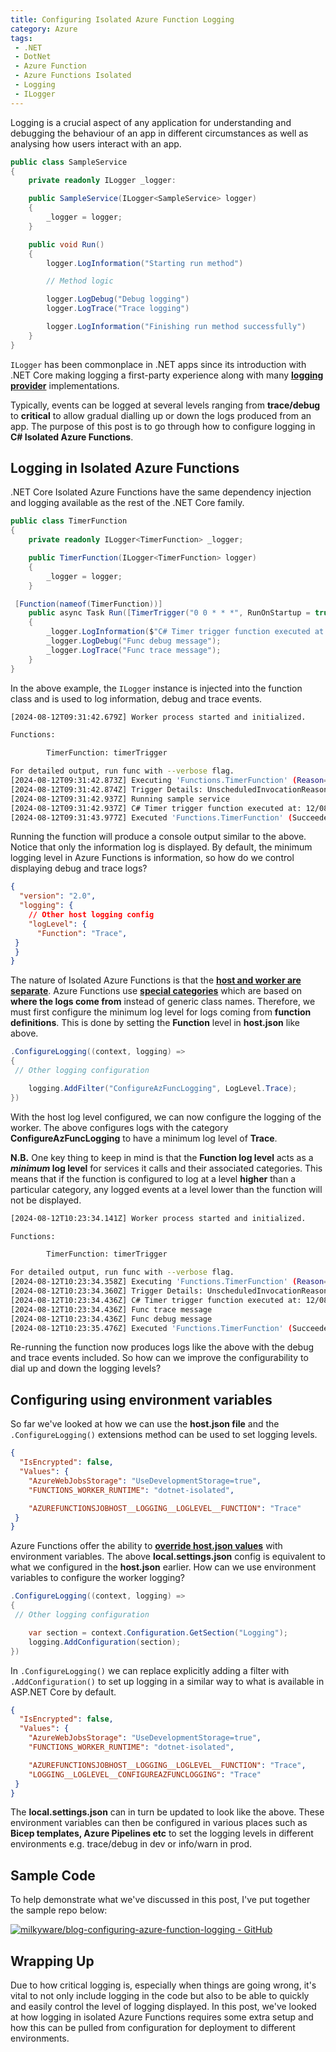 ```yaml
---
title: Configuring Isolated Azure Function Logging
category: Azure
tags:
 - .NET
 - DotNet
 - Azure Function
 - Azure Functions Isolated
 - Logging
 - ILogger
---
```


Logging is a crucial aspect of any application for understanding and debugging the behaviour of an app in different circumstances as well as analysing how users interact with an app.

``` cs
public class SampleService
{
    private readonly ILogger _logger:

    public SampleService(ILogger<SampleService> logger)
    {
        _logger = logger;
    }

    public void Run()
    {
        logger.LogInformation("Starting run method")

        // Method logic

        logger.LogDebug("Debug logging")
        logger.LogTrace("Trace logging")

        logger.LogInformation("Finishing run method successfully")
    }
}
```

`ILogger` has been commonplace in .NET apps since its introduction with .NET Core making logging a first-party experience along with many **[logging provider](https://learn.microsoft.com/en-us/dotnet/core/extensions/logging-providers#third-party-logging-providers)** implementations.

Typically, events can be logged at several levels ranging from **trace/debug** to **critical** to allow gradual dialling up or down the logs produced from an app. The purpose of this post is to go through how to configure logging in **C# Isolated Azure Functions**.

## Logging in Isolated Azure Functions

.NET Core Isolated Azure Functions have the same dependency injection and logging available as the rest of the .NET Core family.

``` cs
public class TimerFunction
{
    private readonly ILogger<TimerFunction> _logger;

    public TimerFunction(ILogger<TimerFunction> logger)
    {
        _logger = logger;
    }

 [Function(nameof(TimerFunction))]
    public async Task Run([TimerTrigger("0 0 * * *", RunOnStartup = true)] TimerInfo timerInfo)
    {
        _logger.LogInformation($"C# Timer trigger function executed at: {DateTime.Now}");
        _logger.LogDebug("Func debug message");
        _logger.LogTrace("Func trace message");
    }
}
```

In the above example, the `ILogger` instance is injected into the function class and is used to log information, debug and trace events.

``` bash
[2024-08-12T09:31:42.679Z] Worker process started and initialized.

Functions:

        TimerFunction: timerTrigger

For detailed output, run func with --verbose flag.
[2024-08-12T09:31:42.873Z] Executing 'Functions.TimerFunction' (Reason='Timer fired at 2024-08-12T10:31:42.8543941+01:00', Id=15cf5011-978a-4d8c-ab41-0679249326fc)
[2024-08-12T09:31:42.874Z] Trigger Details: UnscheduledInvocationReason: RunOnStartup
[2024-08-12T09:31:42.937Z] Running sample service
[2024-08-12T09:31:42.937Z] C# Timer trigger function executed at: 12/08/2024 10:31:42
[2024-08-12T09:31:43.977Z] Executed 'Functions.TimerFunction' (Succeeded, Id=15cf5011-978a-4d8c-ab41-0679249326fc, Duration=1115ms)
```

Running the function will produce a console output similar to the above. Notice that only the information log is displayed. By default, the minimum logging level in Azure Functions is information, so how do we control displaying debug and trace logs?

``` json
{
  "version": "2.0",
  "logging": {
    // Other host logging config
    "logLevel": {
      "Function": "Trace",
 }
 }
}
```

The nature of Isolated Azure Functions is that the **[host and worker are separate](https://learn.microsoft.com/en-us/azure/azure-functions/dotnet-isolated-process-guide?tabs=windows#managing-log-levels)**. Azure Functions use **[special categories](https://learn.microsoft.com/en-us/azure/azure-functions/configure-monitoring?tabs=v2#configure-categories)** which are based on **where the logs come from** instead of generic class names. Therefore, we must first configure the minimum log level for logs coming from **function definitions**. This is done by setting the **Function** level in **host.json** like above.

``` cs
.ConfigureLogging((context, logging) =>
{
 // Other logging configuration

    logging.AddFilter("ConfigureAzFuncLogging", LogLevel.Trace);
})
```

With the host log level configured, we can now configure the logging of the worker. The above configures logs with the category **ConfigureAzFuncLogging** to have a minimum log level of **Trace**.

**N.B.** One key thing to keep in mind is that the **Function log level** acts as a ***minimum* log level** for services it calls and their associated categories. This means that if the function is configured to log at a level **higher** than a particular category, any logged events at a level lower than the function will not be displayed.

``` bash
[2024-08-12T10:23:34.141Z] Worker process started and initialized.

Functions:

        TimerFunction: timerTrigger

For detailed output, run func with --verbose flag.
[2024-08-12T10:23:34.358Z] Executing 'Functions.TimerFunction' (Reason='Timer fired at 2024-08-12T11:23:34.3354849+01:00', Id=81715cb9-b8bc-4ff2-8aed-64654536b89c)
[2024-08-12T10:23:34.360Z] Trigger Details: UnscheduledInvocationReason: RunOnStartup
[2024-08-12T10:23:34.436Z] C# Timer trigger function executed at: 12/08/2024 11:23:34
[2024-08-12T10:23:34.436Z] Func trace message
[2024-08-12T10:23:34.436Z] Func debug message
[2024-08-12T10:23:35.476Z] Executed 'Functions.TimerFunction' (Succeeded, Id=81715cb9-b8bc-4ff2-8aed-64654536b89c, Duration=1133ms)
```

Re-running the function now produces logs like the above with the debug and trace events included. So how can we improve the configurability to dial up and down the logging levels?

## Configuring using environment variables

So far we've looked at how we can use the **host.json file** and the `.ConfigureLogging()` extensions method can be used to set logging levels.

``` json
{
  "IsEncrypted": false,
  "Values": {
    "AzureWebJobsStorage": "UseDevelopmentStorage=true",
    "FUNCTIONS_WORKER_RUNTIME": "dotnet-isolated",

    "AZUREFUNCTIONSJOBHOST__LOGGING__LOGLEVEL__FUNCTION": "Trace"
 }
}
```

Azure Functions offer the ability to **[override host.json values](https://learn.microsoft.com/en-us/azure/azure-functions/functions-host-json#override-hostjson-values)** with environment variables. The above **local.settings.json** config is equivalent to what we configured in the **host.json** earlier. How can we use environment variables to configure the worker logging?

``` cs
.ConfigureLogging((context, logging) =>
{
 // Other logging configuration

    var section = context.Configuration.GetSection("Logging");
    logging.AddConfiguration(section);
})
```

In `.ConfigureLogging()` we can replace explicitly adding a filter with `.AddConfiguration()` to set up logging in a similar way to what is available in ASP.NET Core by default.

``` json
{
  "IsEncrypted": false,
  "Values": {
    "AzureWebJobsStorage": "UseDevelopmentStorage=true",
    "FUNCTIONS_WORKER_RUNTIME": "dotnet-isolated",

    "AZUREFUNCTIONSJOBHOST__LOGGING__LOGLEVEL__FUNCTION": "Trace",
    "LOGGING__LOGLEVEL__CONFIGUREAZFUNCLOGGING": "Trace"
 }
}
```

The **local.settings.json** can in turn be updated to look like the above. These environment variables can then be configured in various places such as **Bicep templates, Azure Pipelines etc** to set the logging levels in different environments e.g. trace/debug in dev or info/warn in prod.

## Sample Code

To help demonstrate what we've discussed in this post, I've put together the sample repo below:

[![milkyware/blog-configuring-azure-function-logging - GitHub](https://gh-card.dev/repos/milkyware/blog-configuring-azure-function-logging.svg?fullname=)](https://github.com/milkyware/blog-configuring-azure-function-logging)

## Wrapping Up

Due to how critical logging is, especially when things are going wrong, it's vital to not only include logging in the code but also to be able to quickly and easily control the level of logging displayed. In this post, we've looked at how logging in isolated Azure Functions requires some extra setup and how this can be pulled from configuration for deployment to different environments.
